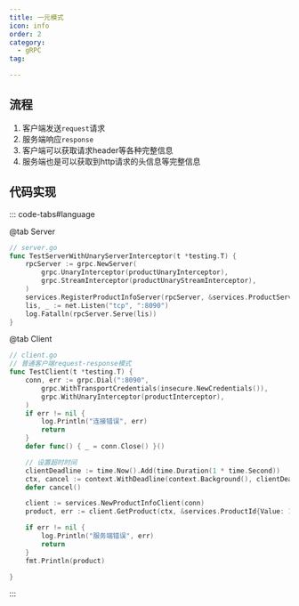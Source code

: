 ```yaml
---
title: 一元模式
icon: info
order: 2
category:
  - gRPC
tag:

---
```


## 流程

1. 客户端发送`request`请求
2. 服务端响应`response`
3. 客户端可以获取请求header等各种完整信息
4. 服务端也是可以获取到http请求的头信息等完整信息

## 代码实现
::: code-tabs#language

@tab Server

``` go
// server.go
func TestServerWithUnaryServerInterceptor(t *testing.T) {
	rpcServer := grpc.NewServer(
		grpc.UnaryInterceptor(productUnaryInterceptor),
		grpc.StreamInterceptor(productUnaryStreamInterceptor),
	)
	services.RegisterProductInfoServer(rpcServer, &services.ProductService{})
	lis, _ := net.Listen("tcp", ":8090")
	log.Fatalln(rpcServer.Serve(lis))
}
```

@tab Client

```go
// client.go
// 普通客户端request-response模式
func TestClient(t *testing.T) {
	conn, err := grpc.Dial(":8090",
		grpc.WithTransportCredentials(insecure.NewCredentials()),
		grpc.WithUnaryInterceptor(productInterceptor),
	)
	if err != nil {
		log.Println("连接错误", err)
		return
	}
	defer func() { _ = conn.Close() }()

	// 设置超时时间
	clientDeadline := time.Now().Add(time.Duration(1 * time.Second))
	ctx, cancel := context.WithDeadline(context.Background(), clientDeadline)
	defer cancel()

	client := services.NewProductInfoClient(conn)
	product, err := client.GetProduct(ctx, &services.ProductId{Value: 12})

	if err != nil {
		log.Println("服务端错误", err)
		return
	}
	fmt.Println(product)

}
```

:::
